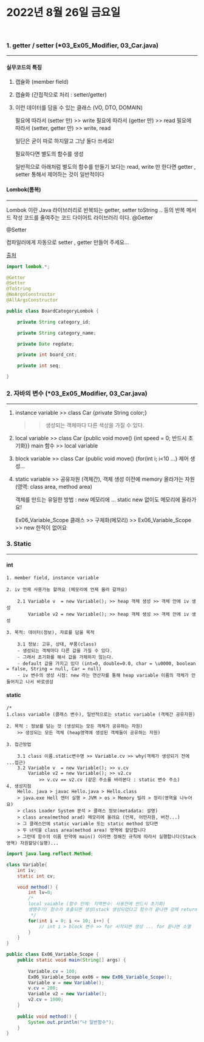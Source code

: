 # 2022년 8월 26일 금요일
<br>


### 1. getter / setter (*03_Ex05_Modifier, 03_Car.java)
---

#### 실무코드의 특징

 1. 캡슐화 (member field)
 2.	캡슐화 (간접적으로 처리 : setter/getter)
 3. 이런 데이터를 담을 수 있는 클래스 (VO, DTO, DOMAIN)

    필요에 따라서 (setter 만)			>> write
    필요에 따라서 (getter 만)			>> read
    필요에 따라서 (setter, getter 만)	>> write, read
	
    일단은 굳이 따로 하지말고 그냥 둘다 쓰세요!

    필요하다면 별도의 함수를 생성
	
	일반적으로 아래처럼 별도의 함수를 만들기 보다는 read, write 만 한다면
	getter , setter 통해서 제어하는 것이 일반적이다


#### Lombok(롬복)
---
 Lombok 이란 Java 라이브러리로 반복되는 getter, setter toString .. 등의
 반복 메서드 작성 코드를 줄여주는 코드 다이어트 라이브러리 이다.
 @Getter

 @Setter

 컴파일러에게 자동으로 setter , getter 만들어 주세요...

 [출처](https://cheershennah.tistory.com/183)

```java
import lombok.*;

@Getter
@Setter
@ToString
@NoArgsConstructor
@AllArgsConstructor

public class BoardCategoryLombok {

    private String category_id;

    private String category_name;

    private Date regdate;

    private int board_cnt;

    private int seq;

}

```

### 2. 자바의 변수 (*03_Ex05_Modifier, 03_Car.java)
---

1. instance variable >> class Car {private String color;}
    >>생성되는 객체마다 다른 색상을 가질 수 있다.

2. local variable >> class Car {public void move() {int speed = 0; 반드시 초기화}}
    main 함수 >> local variable

3. block variable >> class Car {public void move() {for(int i; i<10 ...} 제어 생성...

4. static variable >> 공유자원 (객체간), 객체 생성 이전에 memory 올라가는 자원 (영역: class area, method area)

    객체를 만드는 유일한 방법 : new 메모리에 ...
    static new 없이도 메모리에 올라가요!

    Ex06_Variable_Scope 클래스 >> 구체화(메모리) >> Ex06_Variable_Scope >> new 한적이 없어요



### 3. Static
---

#### int
    1. member field, instance variable
	
	2. iv 언제 사용가능 할까요 (메모리에 언제 올라 갈까요)
	
	 	2.1 Variable v  = new Variable(); >> heap 객체 생성 >> 객체 안에 iv 생성
 			Variable v2 = new Variable(); >> heap 객체 생성 >> 객체 안에 iv 생성
 		
	3. 목적: 데이터(정보), 자료를 담을 목적
	
		3.1 정보: 고유, 상태, 부품(class)
		- 생성되는 객체마다 다른 값을 가질 수 있다.
		- 그래서 초기화를 해서 값을 가제하지 않는다.
		- default 값을 가지고 있다 (int=0, double=0.0, char = \u0000, boolean = false, String = null, Car = null)
		- iv 변수의 생성 시점: new 라는 연산자를 통해 heap variable 이름의 객체가 만들어지고 나서 바로생성

#### static
    /*
	1.class variable (클래스 변수), 일반적으로는 static variable (객체간 공유자원)
	
	2. 목적 : 정보를 담는 것 (생성되는 모든 객체가 공유하는 자원)
		>> 생성되는 모든 객체 (heap영역에 생성된 객체들이 공유하는 자원)
		
	3. 접근방법
	
		3.1 class 이름.static변수명 >> Variable.cv >> why(객체가 생성되기 전에 ...접근)
		3.2 Variable v  = new Variable(); >> v.cv
			Variable v2 = new Variable(); >> v2.cv
				>> v.cv == v2.cv (같은 주소를 바라본다 : static 변수 주소)
    4. 생성지점
        Hello. java > javac Hello.java > Hello.class 
        > java.exe Hell 엔터 실행 > JVM > os > Memory 빌려 > 정리(영역을 나누어요)
        > class Loader System 분석 > 클래스 정보(metadata: 설명)
        > class area(method arad) 메모리에 올려요 (언제, 어떤자원, 버전...)
        > 그 클래스안에 static variable 또는 static method 있다면
        > 두 녀석을 class area(method area) 영역에 할당합니다
        > 그런데 함수의 이름 만약에 main() 이라면 정해진 규칙에 따라서 실행합니다(Stack 영역) 자원할당(실행)...
		


```java
import java.lang.reflect.Method;

class Variable{
	int iv;
	static int cv;

	void method() {
		int lv=0;
		/*
		local vaiable (함수 안에: 지역변수: 사용전에 반드시 초기화)
		생명주기) 함수가 호출되면 생성(stack 생성되었다고 함수가 끝나면 강제 return 되면 같이 소멸)
		 */
		for(int i = 0; i <= 10; i++) {
			// int i > block 변수 >> for 시작되면 생성 ... for 끝나면 소멸
		}
	}
}

public class Ex06_Variable_Scope {
	public static void main(String[] args) {
		
		Variable.cv = 100;
		Ex06_Variable_Scope ex06 = new Ex06_Variable_Scope();
		Variable v = new Variable();
		v.cv = 200;
		Variable v2 = new Variable();
		v2.cv = 1000;
	}
	
	public void method() {
		System.out.println("나 일반함수");
	}
}

```